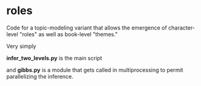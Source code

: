 roles
=======

Code for a topic-modeling variant that allows the emergence of character-level "roles" as well as book-level "themes."

Very simply

**infer_two_levels.py** is the main script

and **gibbs.py** is a module that gets called in multiprocessing to permit parallelizing the inference.